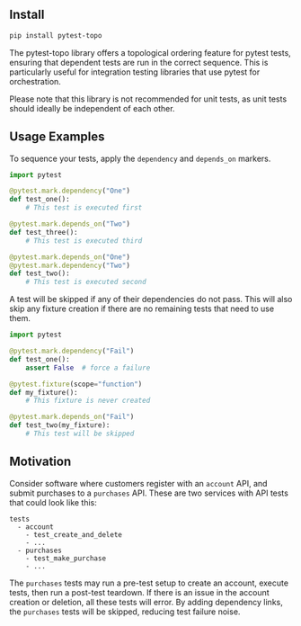 ## Install
```bash
pip install pytest-topo
```
The pytest-topo library offers a topological ordering feature for pytest tests, ensuring that dependent tests are run in the correct sequence. This is particularly useful for integration testing libraries that use pytest for orchestration. 

Please note that this library is not recommended for unit tests, as unit tests should ideally be independent of each other.

## Usage Examples
To sequence your tests, apply the `dependency` and `depends_on` markers.

```python
import pytest

@pytest.mark.dependency("One")
def test_one():
    # This test is executed first

@pytest.mark.depends_on("Two")
def test_three():
    # This test is executed third

@pytest.mark.depends_on("One")
@pytest.mark.dependency("Two")
def test_two():
    # This test is executed second
```

A test will be skipped if any of their dependencies do not pass. This will also skip any fixture creation if there are no remaining tests that need to use them.

```python
import pytest

@pytest.mark.dependency("Fail")
def test_one():
    assert False  # force a failure

@pytest.fixture(scope="function")
def my_fixture():
    # This fixture is never created

@pytest.mark.depends_on("Fail")
def test_two(my_fixture):
    # This test will be skipped

```

## Motivation
Consider software where customers register with an `account` API, and submit purchases to a `purchases` API. These are two services with API tests that could look like this:

```
tests
  - account
    - test_create_and_delete
    - ...
  - purchases
    - test_make_purchase
    - ...
```

The `purchases` tests may run a pre-test setup to create an account, execute tests, then run a post-test teardown. If there is an issue in the account creation or deletion, all these tests will error. By adding dependency links, the `purchases` tests will be skipped, reducing test failure noise.
